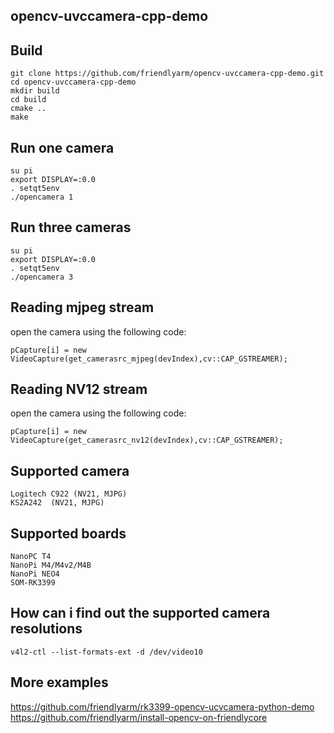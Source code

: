 ## **opencv-uvccamera-cpp-demo**

Build
------------
```
git clone https://github.com/friendlyarm/opencv-uvccamera-cpp-demo.git
cd opencv-uvccamera-cpp-demo
mkdir build
cd build
cmake ..
make
```

Run one camera
------------
```
su pi
export DISPLAY=:0.0
. setqt5env
./opencamera 1
```

Run three cameras
------------
```
su pi
export DISPLAY=:0.0
. setqt5env
./opencamera 3
```

Reading mjpeg stream
------------
open the camera using the following code:
```
pCapture[i] = new VideoCapture(get_camerasrc_mjpeg(devIndex),cv::CAP_GSTREAMER);
```

Reading NV12 stream
------------
open the camera using the following code:
```
pCapture[i] = new VideoCapture(get_camerasrc_nv12(devIndex),cv::CAP_GSTREAMER);
```

Supported camera
------------
```
Logitech C922 (NV21, MJPG)
KS2A242  (NV21, MJPG)
```

Supported boards
------------
```
NanoPC T4
NanoPi M4/M4v2/M4B
NanoPi NEO4
SOM-RK3399
```

How can i find out the supported camera resolutions
------------
```
v4l2-ctl --list-formats-ext -d /dev/video10
```

More examples
------------
https://github.com/friendlyarm/rk3399-opencv-ucvcamera-python-demo  
https://github.com/friendlyarm/install-opencv-on-friendlycore  

